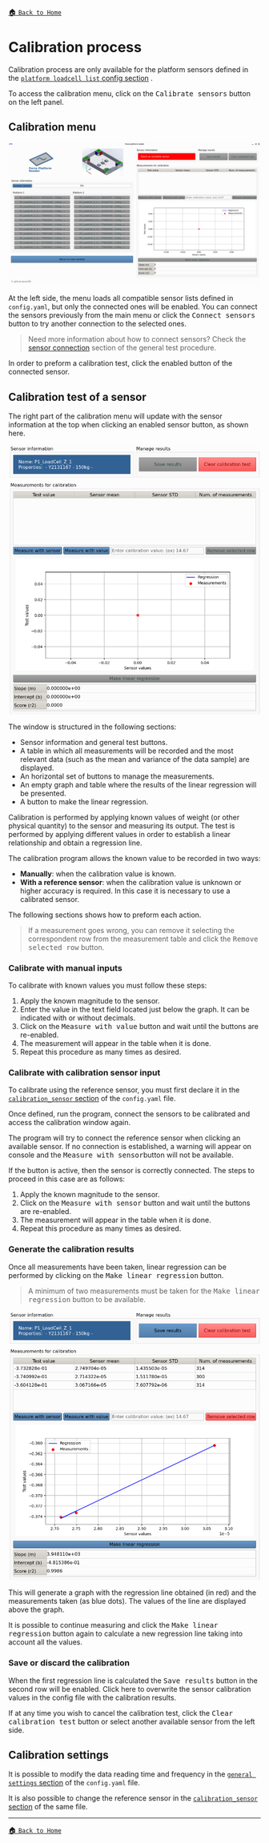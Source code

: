 [:house: `Back to Home`](../home.md)

# Calibration process

Calibration process are only available for the platform sensors defined in the [`platform loadcell list` config section](../setup/config_file.md#platform-1-loadcell-list) .

To access the calibration menu, click on the <kbd>Calibrate sensors</kbd> button on the left panel.

## Calibration menu

![Calibration UI](../images/calibrationUI_default.png)

At the left side, the menu loads all compatible sensor lists defined in `config.yaml`, but only the connected ones will be enabled. You can connect the sensors previously from the main menu or click the <kbd>Connect sensors</kbd> button to try another connection to the selected ones.

> Need more information about how to connect sensors? Check the [sensor connection](general_test.md#sensor-connection) section of the general test procedure.

In order to preform a calibration test, click the enabled button of the connected sensor.

## Calibration test of a sensor

The right part of the calibration menu will update with the sensor information at the top when clicking an enabled sensor button, as shown here.

![Calibration UI panel](../images/calibrationUI_panel.png)

The window is structured in the following sections:
- Sensor information and general test buttons.
- A table in which all measurements will be recorded and the most relevant data (such as the mean and variance of the data sample) are displayed.
- An horizontal set of buttons to manage the measurements.
- An empty graph and table where the results of the linear regression will be presented.
- A button to make the linear regression.

Calibration is performed by applying known values of weight (or other physical quantity) to the sensor and measuring its output. The test is performed by applying different values in order to establish a linear relationship and obtain a regression line.

The calibration program allows the known value to be recorded in two ways:
- **Manually**: when the calibration value is known.
- **With a reference sensor**: when the calibration value is unknown or higher accuracy is required. In this case it is necessary to use a calibrated sensor.

The following sections shows how to preform each action.

> If a measurement goes wrong, you can remove it selecting the correspondent row from the measurement table and click the <kbd>Remove selected row</kbd> button.

### Calibrate with manual inputs

To calibrate with known values you must follow these steps:

1. Apply the known magnitude to the sensor.
2. Enter the value in the text field located just below the graph. It can be indicated with or without decimals.
3. Click on the <kbd>Measure with value</kbd> button and wait until the buttons are re-enabled.
4. The measurement will appear in the table when it is done.
5. Repeat this procedure as many times as desired.

### Calibrate with calibration sensor input

To calibrate using the reference sensor, you must first declare it in the [`calibration_sensor` section](../setup/config_file.md#calibration-sensor) of the `config.yaml` file.

Once defined, run the program, connect the sensors to be calibrated and access the calibration window again.

The program will try to connect the reference sensor when clicking an available sensor. If no connection is established, a warning will appear on console and the <kbd>Measure with sensor</kbd>button will not be available.

If the button is active, then the sensor is correctly connected. The steps to proceed in this case are as follows:
1. Apply the known magnitude to the sensor.
2. Click on the <kbd>Measure with sensor</kbd> button and wait until the buttons are re-enabled.
3. The measurement will appear in the table when it is done.
4. Repeat this procedure as many times as desired.

### Generate the calibration results
Once all measurements have been taken, linear regression can be performed by clicking on the <kbd>Make linear regression</kbd> button.

> A minimum of two measurements must be taken for the <kbd>Make linear regression</kbd> button to be available.

![Calibration UI results](../images/calibrationUI_results.png)

This will generate a graph with the regression line obtained (in red) and the measurements taken (as blue dots). The values of the line are displayed above the graph.

It is possible to continue measuring and click the <kbd>Make linear regression</kbd> button again to calculate a new regression line taking into account all the values.

### Save or discard the calibration
When the first regression line is calculated the <kbd>Save results</kbd> button in the second row will be enabled. Click here to overwrite the sensor calibration values in the config file with the calibration results.

If at any time you wish to cancel the calibration test, click the <kbd>Clear calibration test</kbd> button or select another available sensor from the left side.

## Calibration settings
It is possible to modify the data reading time and frequency in the [`general settings` section](../setup/config_file.md#general-settings) of the `config.yaml` file.

It is also possible to change the reference sensor in the [`calibration_sensor` section](../setup/config_file.md#calibration-sensor) of the same file.

---

[:house: `Back to Home`](../home.md)